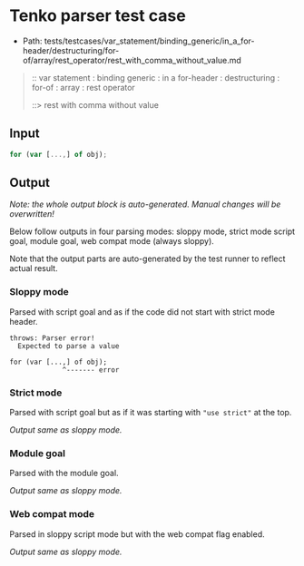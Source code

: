 # Tenko parser test case

- Path: tests/testcases/var_statement/binding_generic/in_a_for-header/destructuring/for-of/array/rest_operator/rest_with_comma_without_value.md

> :: var statement : binding generic : in a for-header : destructuring : for-of : array : rest operator
>
> ::> rest with comma without value

## Input

`````js
for (var [...,] of obj);
`````

## Output

_Note: the whole output block is auto-generated. Manual changes will be overwritten!_

Below follow outputs in four parsing modes: sloppy mode, strict mode script goal, module goal, web compat mode (always sloppy).

Note that the output parts are auto-generated by the test runner to reflect actual result.

### Sloppy mode

Parsed with script goal and as if the code did not start with strict mode header.

`````
throws: Parser error!
  Expected to parse a value

for (var [...,] of obj);
             ^------- error
`````

### Strict mode

Parsed with script goal but as if it was starting with `"use strict"` at the top.

_Output same as sloppy mode._

### Module goal

Parsed with the module goal.

_Output same as sloppy mode._

### Web compat mode

Parsed in sloppy script mode but with the web compat flag enabled.

_Output same as sloppy mode._
